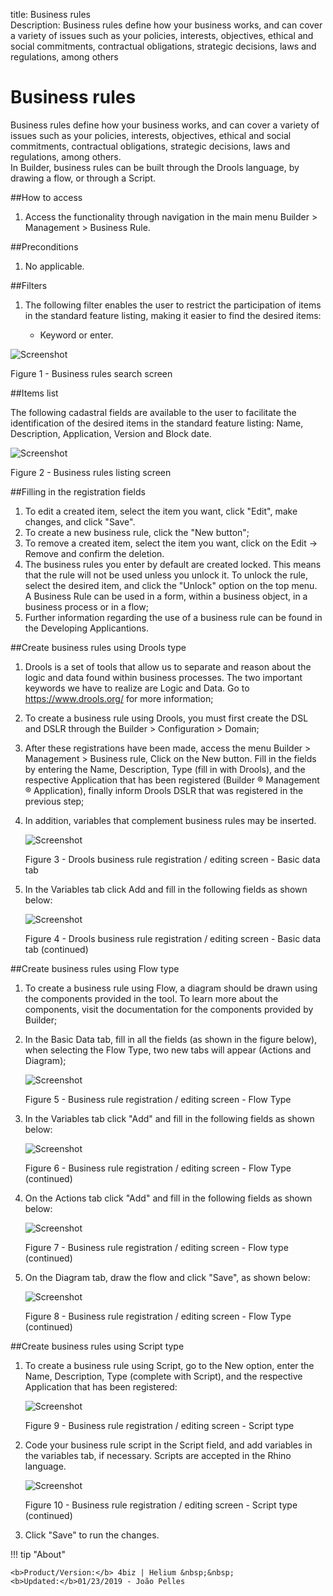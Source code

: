 title: Business rules  
Description: Business rules define how your business works, and can cover a variety of issues such as your policies, interests, objectives, ethical and social commitments, contractual obligations, strategic decisions, laws and regulations, among others  

# Business rules

Business rules define how your business works, and can cover a variety of issues such as your policies, interests, objectives, ethical and social commitments, contractual obligations, strategic decisions, laws and regulations, among others.  
In Builder, business rules can be built through the Drools language, by drawing a flow, or through a Script.    

##How to access 

1.	Access the functionality through navigation in the main menu Builder > Management > Business Rule.    

##Preconditions

1.	No applicable.  

##Filters

1.	The following filter enables the user to restrict the participation of items in the standard feature listing, making it easier to find the desired items:  

    +   Keyword or enter.  

![Screenshot](images/business-rule-filter.png) 

Figure 1 - Business rules search screen  

##Items list

The following cadastral fields are available to the user to facilitate the identification of the desired items in the standard feature listing: Name, Description, Application, Version and Block date.  

![Screenshot](images/business-rule-item.png)

Figure 2 - Business rules listing screen

##Filling in the registration fields 

1. To edit a created item, select the item you want, click "Edit", make changes, and click "Save".  
2. To create a new business rule, click the "New button";  
3. To remove a created item, select the item you want, click  on the Edit → Remove and confirm the deletion.  
4. The business rules you enter by default are created locked. This means that the rule will not be used unless you unlock it. To unlock    the rule, select the desired item, and click the "Unlock" option on the top menu. A Business Rule can be used in a form, within a          business object, in a business process or in a flow;  
5. Further information regarding the use of a business rule can be found in the Developing Applicantions.  


##Create business rules using Drools type

1. Drools is a set of tools that allow us to separate and reason about the logic and data found within business processes. The two       important keywords we have to realize are Logic and Data. Go to https://www.drools.org/ for more information;  
2. To create a business rule using Drools, you must first create the DSL and DSLR through the Builder > Configuration > Domain;  
3. After these registrations have been made, access the menu Builder > Management > Business rule, Click on the New button. Fill in the   fields by entering the  Name, Description, Type (fill in with Drools), and the respective Application that has been registered (Builder   ® Management ®  Application), finally inform Drools DSLR that was registered in the previous step;  
4. In addition, variables that complement business rules may be inserted.  

    ![Screenshot](images/business-rule-drools.png)
    
    Figure 3 - Drools business rule registration / editing screen - Basic data tab  

5. In the Variables tab click Add and fill in the following fields as shown below:

    ![Screenshot](images/business-rule-variables.png) 
    
    Figure 4 - Drools business rule registration / editing screen - Basic data tab (continued)  

##Create business rules using Flow type

1. To create a business rule using Flow, a diagram should be drawn using the components provided in the tool. To learn more about the components, visit the documentation for the components provided by Builder;  
2. In the Basic Data tab, fill in all the fields (as shown in the figure below), when selecting the Flow Type, two new tabs will appear (Actions and Diagram);  

    ![Screenshot](images/business-rule-flow.png)
    
    Figure 5 - Business rule registration / editing screen - Flow Type  

3. In the Variables tab click "Add" and fill in the following fields as shown below:  

    ![Screenshot](images/business-rule-flowType.png)
    
    Figure 6 - Business rule registration / editing screen - Flow Type (continued)  

4. On the Actions tab click "Add" and fill in the following fields as shown below:  

    ![Screenshot](images/business-rule-flowType2.png) 
    
    Figure 7 - Business rule registration / editing screen - Flow type (continued)  

5.  On the Diagram tab, draw the flow and click "Save", as shown below:  

    ![Screenshot](images/business-rule-flowType3.png)
    
    Figure 8 - Business rule registration / editing screen - Flow Type (continued)  

##Create business rules using Script type  

1. To create a business rule using Script, go to the New option, enter the Name, Description, Type (complete with Script), and the respective Application that has been registered:  

    ![Screenshot](images/business-rule-script.png)
    
    Figure 9 - Business rule registration / editing screen - Script type  

2. Code your business rule script in the Script field, and add variables in the variables tab, if necessary. Scripts are accepted in the Rhino language.  

    ![Screenshot](images/business-rule-script2.png) 
    
    Figure 10 - Business rule registration / editing screen - Script type (continued)  

3. Click "Save" to run the changes.  


!!! tip "About"

    <b>Product/Version:</b> 4biz | Helium &nbsp;&nbsp;
    <b>Updated:</b>01/23/2019 - João Pelles  







